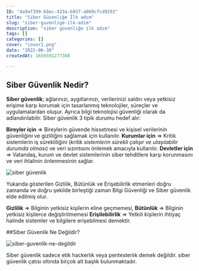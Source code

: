 ```yaml
---
ID: "4a9af399-b0ac-423a-b937-a069cfcd9292"
title: "Siber Güvenliğe İlk adım"
slug: "siber-guvenlige-ilk-adim"
description: "siber güvenliğe ilk adım"
tags: []
categories: []
cover: "cover1.png"
date: "2022-06-30"
createdAt: 1656591277308

---
```

## Siber Güvenlik Nedir?

**Siber güvenlik**; ağlarınızı, aygıtlarınızı, verilerinizi saldırı veya yetkisiz erişime karşı korumak için tasarlanmış teknolojiler, süreçler ve uygulamalardan oluşur. Ayrıca bilgi teknolojisi güvenliği olarak da adlandırılabilir. Siber güvenlik 3 tipik durumu hedef alır:

**Bireyler için** ⇒ Bireylerin güvende hissetmesi ve kişisel verilerinin güvenliğini ve gizliliğini sağlamak için kullanılır.
**Kurumlar için** ⇒ Kritik sistemlerin iş sürekliliğini (*kritik sistemlerin sürekli çalışır ve ulaşılabilir durumda olması*) ve veri sızıntısını önlemek amacıyla kullanılır. 
**Devletler için** ⇒ Vatandaş, kurum ve devlet sistemlerinin siber tehditlere karşı korunmasını ve veri ihlalinin önlenmesinin sağlar. 


![siber güvenlik](https://skorskyfiles.blob.core.windows.net/$web/articles/siber%20g%C3%BCvenlik/siber%20g%C3%BCvenlik.jpg)

Yukarıda gösterilen Gizlilik, Bütünlük ve Erişebilirlik etmenleri doğru zamanda ve doğru şekilde birleştiği zaman Bilgi Güvenliği ve Siber güvenlik elde edilmiş olur.

**Gizlilik** ⇒ Bilginin yetkisiz kişilerin eline geçmemesi,
**Bütünlük** ⇒ Bilginin yetkisiz kişilerce değiştirilmemesi
**Erişilebilirlik** ⇒ Yetkili kişilerin ihtiyaç halinde sistemler ve bilgilere erişebilmesi demektir.

##Siber Güvenlik Ne Değildir?

![siber-guvenlik-ne-degildir](https://skorskyfiles.blob.core.windows.net/$web/articles/siber%20g%C3%BCvenlik/siber-guvenlik-ne-degildir.png)

Siber güvenlik sadece etik hackerlık veya pentesterlık demek değildir. siber güvenlik çatısı oltında birçok alt başlık bulunmaktadır. 